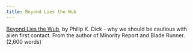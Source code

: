 ```yaml
---
title: Beyond Lies the Wub
---
```

[Beyond Lies the Wub], by Philip K. Dick - why we should be cautious with
alien first contact. From the author of Minority Report and Blade Runner.
(2,600 words)

[Beyond Lies the Wub]: https://donkirkby.github.io/book-blender/beyond-lies-the-wub.pdf
